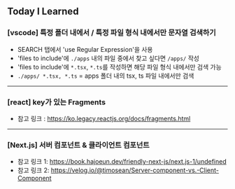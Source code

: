 ## Today I Learned

### [vscode] 특정 폴더 내에서 / 특정 파일 형식 내에서만 문자열 검색하기

- SEARCH 탭에서 'use Regular Expression'을 사용
- 'files to include'에 `./apps` 내의 파일 중에서 찾고 싶다면 `/apps/` 작성
- 'files to include'에 `*.tsx`, `*.ts`를 작성하면 해당 파일 형식 내에서만 검색 가능
- `./apps/ *.tsx, *.ts` = apps 폴더 내의 tsx, ts 파일 내에서만 검색

---

### [react] key가 있는 Fragments

- 참고 링크 : https://ko.legacy.reactjs.org/docs/fragments.html

---

### [Next.js] 서버 컴포넌트 & 클라이언트 컴포넌트

- 참고 링크 1: https://book.hajoeun.dev/friendly-next-js/next.js-1/undefined
- 참고 링크 2: https://velog.io/@timosean/Server-component-vs.-Client-Component
